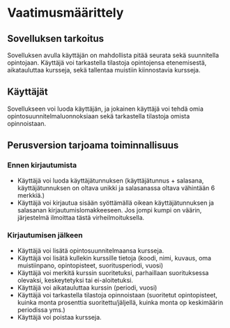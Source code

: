 # Vaatimusmäärittely

## Sovelluksen tarkoitus

Sovelluksen avulla käyttäjän on mahdollista pitää seurata sekä suunnitella opintojaan. Käyttäjä voi tarkastella tilastoja opintojensa etenemisestä, aikatauluttaa kursseja, sekä tallentaa muistiin kiinnostavia kursseja.

## Käyttäjät

Sovellukseen voi luoda käyttäjän, ja jokainen käyttäjä voi tehdä omia opintosuunnitelmaluonnoksiaan sekä tarkastella tilastoja omista opinnoistaan.

## Perusversion tarjoama toiminnallisuus

### Ennen kirjautumista

- Käyttäjä voi luoda käyttäjätunnuksen (käyttäjätunnus + salasana, käyttäjätunnuksen on oltava unikki ja salasanassa oltava vähintään 6 merkkiä.)
- Käyttäjä voi kirjautua sisään syöttämällä oikean käyttäjätunnuksen ja salasanan kirjautumislomakkeeseen. Jos jompi kumpi on väärin, järjestelmä ilmoittaa tästä virheilmoituksella.

### Kirjautumisen jälkeen

- Käyttäjä voi lisätä opintosuunnitelmaansa kursseja.
- Käyttäjä voi lisätä kullekin kurssille tietoja (koodi, nimi, kuvaus, oma muistiinpano, opintopisteet, suoritusperiodi, vuosi)
- Käyttäjä voi merkitä kurssin suoritetuksi, parhaillaan suorituksessa olevaksi, keskeytetyksi tai ei-aloitetuksi.
- Käyttäjä voi aikatauluttaa kurssin (periodi, vuosi)
- Käyttäjä voi tarkastella tilastoja opinnoistaan (suoritetut opintopisteet, kuinka monta prosenttia suoritettu/jäljellä, kuinka monta op keskimäärin periodissa yms.)
- Käyttäjä voi poistaa kursseja.
